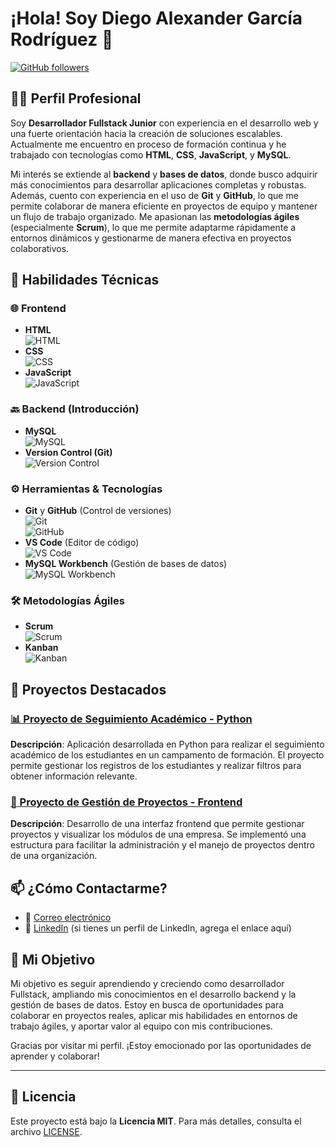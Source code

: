 
# ¡Hola! Soy Diego Alexander García Rodríguez 👋

[![GitHub followers](https://img.shields.io/github/followers/DiegoAlexanderGarcia?label=Follow&style=social)](https://github.com/DiegoAlexanderGarcia)

## 👨‍💻 Perfil Profesional

Soy **Desarrollador Fullstack Junior** con experiencia en el desarrollo web y una fuerte orientación hacia la creación de soluciones escalables. Actualmente me encuentro en proceso de formación continua y he trabajado con tecnologías como **HTML**, **CSS**, **JavaScript**, y **MySQL**. 

Mi interés se extiende al **backend** y **bases de datos**, donde busco adquirir más conocimientos para desarrollar aplicaciones completas y robustas. Además, cuento con experiencia en el uso de **Git** y **GitHub**, lo que me permite colaborar de manera eficiente en proyectos de equipo y mantener un flujo de trabajo organizado. Me apasionan las **metodologías ágiles** (especialmente **Scrum**), lo que me permite adaptarme rápidamente a entornos dinámicos y gestionarme de manera efectiva en proyectos colaborativos.

## 🔧 Habilidades Técnicas

### 🌐 Frontend
- **HTML**  
  ![HTML](https://img.shields.io/badge/HTML-5-FF5733?logo=html5)
- **CSS**  
  ![CSS](https://img.shields.io/badge/CSS-3-2965F1?logo=css3)
- **JavaScript**  
  ![JavaScript](https://img.shields.io/badge/JavaScript-ES6-F7DF1E?logo=javascript)

### 🔙 Backend (Introducción)
- **MySQL**  
  ![MySQL](https://img.shields.io/badge/MySQL-8.0-4479A1?logo=mysql)
- **Version Control (Git)**  
  ![Version Control](https://img.shields.io/badge/Version%20Control-Git-4C1B8A?logo=git)

### ⚙️ Herramientas & Tecnologías
- **Git** y **GitHub** (Control de versiones)  
  ![Git](https://img.shields.io/badge/Git-F05032?logo=git&logoColor=white)  
  ![GitHub](https://img.shields.io/badge/GitHub-181717?logo=github&logoColor=white)
- **VS Code** (Editor de código)  
  ![VS Code](https://img.shields.io/badge/VS%20Code-007ACC?logo=visualstudiocode&logoColor=white)
- **MySQL Workbench** (Gestión de bases de datos)  
  ![MySQL Workbench](https://img.shields.io/badge/MySQL%20Workbench-4479A1?logo=mysql&logoColor=white)

### 🛠 Metodologías Ágiles
- **Scrum**  
  ![Scrum](https://img.shields.io/badge/Scrum-FF6600?logo=trello&logoColor=white)
- **Kanban**  
  ![Kanban](https://img.shields.io/badge/Kanban-0079BF?logo=trello&logoColor=white)
  
## 🚀 Proyectos Destacados

### [📊 Proyecto de Seguimiento Académico - Python](https://github.com/CamiloMachuca/Proyecto_pythom_MachucaCamilo_GarciaDiego.git)  
**Descripción**: Aplicación desarrollada en Python para realizar el seguimiento académico de los estudiantes en un campamento de formación. El proyecto permite gestionar los registros de los estudiantes y realizar filtros para obtener información relevante.

### [🔧 Proyecto de Gestión de Proyectos - Frontend](https://github.com/JhonatanOmana/PROYECTO-FILTRO_GARCIADIEGO_OMA-AJHONATAN.git)  
**Descripción**: Desarrollo de una interfaz frontend que permite gestionar proyectos y visualizar los módulos de una empresa. Se implementó una estructura para facilitar la administración y el manejo de proyectos dentro de una organización.

## 📫 ¿Cómo Contactarme?

- 📧 [Correo electrónico](mailto:dggarcia855@gmail.com)  
- 💬 [LinkedIn](#) (si tienes un perfil de LinkedIn, agrega el enlace aquí)  

## 🌱 Mi Objetivo

Mi objetivo es seguir aprendiendo y creciendo como desarrollador Fullstack, ampliando mis conocimientos en el desarrollo backend y la gestión de bases de datos. Estoy en busca de oportunidades para colaborar en proyectos reales, aplicar mis habilidades en entornos de trabajo ágiles, y aportar valor al equipo con mis contribuciones.

Gracias por visitar mi perfil. ¡Estoy emocionado por las oportunidades de aprender y colaborar!

---

## 📜 Licencia

Este proyecto está bajo la **Licencia MIT**. Para más detalles, consulta el archivo [LICENSE](LICENSE).
